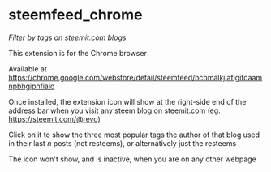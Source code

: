 # steemfeed_chrome

_Filter by tags on steemit.com blogs_

This extension is for the Chrome browser

Available at https://chrome.google.com/webstore/detail/steemfeed/hcbmalkjiafigifdaamnpbhgiphfialo

Once installed, the extension icon will show at the right-side end of the address bar when you visit any steem blog on steemit.com (eg. https://steemit.com/@revo)

Click on it to show the three most popular tags the author of that blog used in their last _n_ posts (not resteems), or alternatively just the resteems

The icon won't show, and is inactive, when you are on any other webpage
